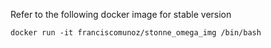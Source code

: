 Refer to the following docker image for stable version

```
docker run -it franciscomunoz/stonne_omega_img /bin/bash
```
